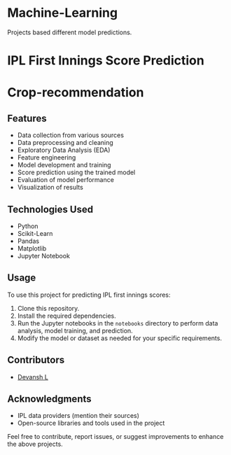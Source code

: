 # Machine-Learning
Projects based different model predictions.

# IPL First Innings Score Prediction
# Crop-recommendation



## Features

- Data collection from various sources
- Data preprocessing and cleaning
- Exploratory Data Analysis (EDA)
- Feature engineering
- Model development and training
- Score prediction using the trained model
- Evaluation of model performance
- Visualization of results

## Technologies Used

- Python
- Scikit-Learn
- Pandas
- Matplotlib
- Jupyter Notebook

## Usage

To use this project for predicting IPL first innings scores:

1. Clone this repository.
2. Install the required dependencies.
3. Run the Jupyter notebooks in the `notebooks` directory to perform data analysis, model training, and prediction.
4. Modify the model or dataset as needed for your specific requirements.

## Contributors

- [Devansh L](https://github.com/DevanshL)

## Acknowledgments

- IPL data providers (mention their sources)
- Open-source libraries and tools used in the project

Feel free to contribute, report issues, or suggest improvements to enhance the above projects.


